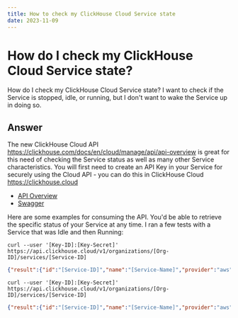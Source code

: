 ```yaml
---
title: How to check my ClickHouse Cloud Service state
date: 2023-11-09 
---
```


# How do I check my ClickHouse Cloud Service state?

How do I check my ClickHouse Cloud Service state? I want to check if the Service is stopped, idle, or running, but I don't want to wake the Service up in doing so.

## Answer

The new ClickHouse Cloud API https://clickhouse.com/docs/en/cloud/manage/api/api-overview is great for this need of checking the Service status as well as many other Service characteristics. You will first need to create an API Key in your Service for securely using the Cloud API - you can do this in ClickHouse Cloud https://clickhouse.cloud

- [API Overview](/docs/en/cloud/manage/api/api-overview.md)
- [Swagger](/docs/en/cloud/manage/api/swagger)

Here are some examples for consuming the API. You'd be able to retrieve the specific status of your Service at any time. I ran a few tests with a Service that was Idle and then Running:

```shell
curl --user '[Key-ID]:[Key-Secret]' https://api.clickhouse.cloud/v1/organizations/[Org-ID]/services/[Service-ID]
```

```json
{"result":{"id":"[Service-ID]","name":"[Service-Name]","provider":"aws","region":"us-east-1","state":"**idle**","endpoints":[{"protocol":"nativesecure","host":"[Connect-URL]","port":9440},{"protocol":"https","host":"[Connect-URL]","port":8443}],"tier":"development","idleScaling":true,"idleTimeoutMinutes":15,"ipAccessList":[{"source":"[my-IP]","description":"[my-IP-name]"}],"createdAt":"2023-04-13T23:47:47Z"},"status":200}
```

```shell
curl --user '[Key-ID]:[Key-Secret]' https://api.clickhouse.cloud/v1/organizations/[Org-ID]/services/[Service-ID]
```

```json
{"result":{"id":"[Service-ID]","name":"[Service-Name]","provider":"aws","region":"us-east-1","state":"**running**","endpoints":[{"protocol":"nativesecure","host":"[Connect-URL]","port":9440},{"protocol":"https","host":"[Connect-URL]","port":8443}],"tier":"development","idleScaling":true,"idleTimeoutMinutes":15,"ipAccessList":[{"source":"[my-IP]","description":"my-IP-name]"}],"createdAt":"2023-04-13T23:47:47Z"},"status":200}
```

